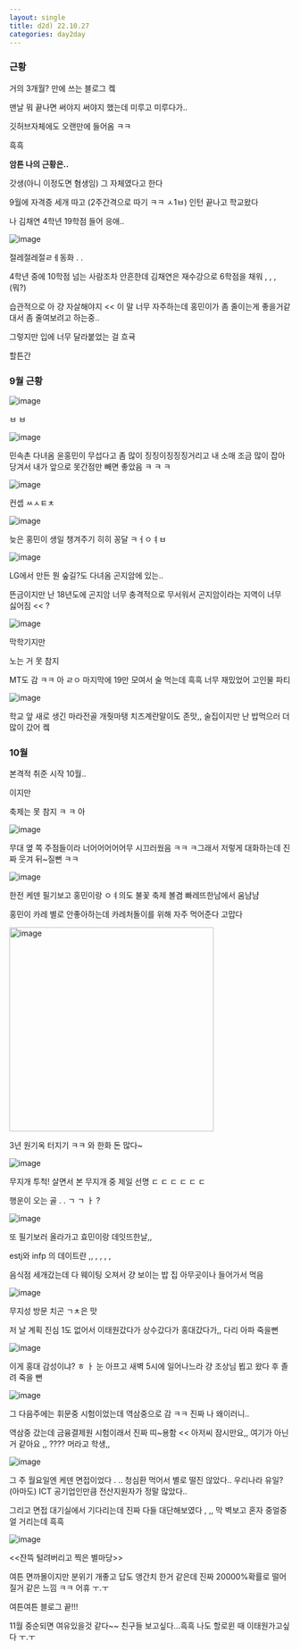 ```yaml
---
layout: single
title: d2d) 22.10.27
categories: day2day
---
```


### 근황

거의 3개월? 만에 쓰는 블로그 켘

맨날 뭐 끝나면 써야지 써야지 했는데 미루고 미루다가..

깃허브자체에도 오랜만에 들어옴 ㅋㅋ

흑흑

__암튼 나의 근황은..__

갓생(아니 이정도면 혐생임) 그 자체였다고 한다

9월에 자격증 세개 따고 (2주간격으로 따기 ㅋㅋ ㅅ1ㅂ) 인턴 끝나고 학교왔다

나 김채연 4학년 19학점 들어 응애..

![image](https://user-images.githubusercontent.com/52832956/198169783-76cdfde7-8f2f-402d-be7b-c36d30db8d64.png)

절레절레절ㄹㅔ동화  .  .

4학년 중에 10학점 넘는 사람조차 안흔한데 김채연은 재수강으로 6학점을 채워 , , , (뭐?)

습관적으로 아 걍 자살해야지 << 이 말 너무 자주하는데 홍민이가 좀 줄이는게 좋을거같대서 좀 줄여보려고 하는중..

그렇지만 입에 너무 달라붙었는 걸 흐귝

할튼간

### __9월 근황__

![image](https://user-images.githubusercontent.com/52832956/198170857-32175dce-7e7e-4f95-bdc8-359031a1d40d.png)

ㅂ ㅂ

![image](https://user-images.githubusercontent.com/52832956/198170517-2314a110-2885-4d12-8ee0-f6c83818389f.png)

민속촌 다녀옴 윤홍민이 무섭다고 좀 많이 징징이징징징거리고 내 소매 조금 많이 잡아당겨서 내가 앞으로 못간점만 빼면 좋았음 ㅋ ㅋ ㅋ 

![image](https://user-images.githubusercontent.com/52832956/198170620-fecf1b87-ad35-4740-941a-e6c5ab235f9c.png)

컨셉 ㅆㅅㅌㅊ

![image](https://user-images.githubusercontent.com/52832956/198170646-616e439b-2b60-4192-af6c-cbdaa38a34d8.png)

늦은 홍민이 생일 챙겨주기 히히 꽁달 
ㅋㅓㅇㅕㅂ

![image](https://user-images.githubusercontent.com/52832956/198170720-b5b7767c-d7a4-4552-8c68-b424ffafddbf.png)

LG에서 만든 뭔 숲길?도 다녀옴 곤지암에 있는..

뜬금이지만 난 18년도에 곤지암 너무 충격적으로 무서워서 곤지암이라는 지역이 너무 싫어짐 << ?

![image](https://user-images.githubusercontent.com/52832956/198170926-235fc5c8-ff60-4dda-ac4b-9ddb34a8a39c.png)

막학기지만 

노는 거 못 참지

MT도 감 ㅋㅋ 아 ㄹㅇ 마지막에 19만 모여서 술 먹는데 흑흑 너무 재밌었어 고인물 파티

![image](https://user-images.githubusercontent.com/52832956/198171140-d1a6f44f-5c2b-4405-848e-5ecec445b401.png)

학교 앞 새로 생긴 마라전골 개줫마탱 치즈계란말이도 존맛,, 술집이지만 난 밥먹으러 더 많이 갔어 켘

### __10월__

본격적 취준 시작 10월..

이지만 

축제는 못 참지 ㅋ ㅋ 아

![image](https://user-images.githubusercontent.com/52832956/198171712-2294472d-7e27-4783-a9f9-37976739e2e9.png)

무대 옆 쪽 주점들이라 너어어어어어무 시끄러웠음 ㅋㅋ ㅋ그래서 저렇게 대화하는데 진짜 웃겨 뒤~질뻔 ㅋㅋ

![image](https://user-images.githubusercontent.com/52832956/198171821-09b1ee76-761c-4a3b-b420-17deebc046e6.png)

한전 케덴 필기보고 홍민이랑 ㅇㅕ의도 불꽃 축제 볼겸 빠레뜨한남에서 움냠냠

홍민이 카레 별로 안좋아하는데 카레처돌이를 위해 자주 먹어준다 고맙다

<img width="366" alt="image" src="https://user-images.githubusercontent.com/52832956/198172040-094fc26d-54d9-4ea5-902b-ba62030174d2.png">

3년 원기옥 터지기 ㅋㅋ 와 한화 돈 많다~

![image](https://user-images.githubusercontent.com/52832956/198172091-fdc812a0-6b38-49e2-a76d-99a9c01d6df4.png)

무지개 투척! 살면서 본 무지개 중 제일 선명 ㄷ ㄷ ㄷ ㄷ ㄷ ㄷ

행운이 오는 골 . . ㄱ ㄱ ㅏ ?

![image](https://user-images.githubusercontent.com/52832956/198172177-5e85362f-00ca-4bda-9fee-7383d0d5d5da.png)

또 필기보러 올라가고 효민이랑 데잇뜨한날,,

estj와 infp 의 데이트란 ,, , , , ,

음식점 세개갔는데 다 웨이팅 오져서 걍 보이는 밥 집 아무곳이나 들어가서 먹음

![image](https://user-images.githubusercontent.com/52832956/198172387-d043e67b-9b54-408f-8058-adce217fdd1a.png)

무지성 방문 치곤 ㄱㅊ은 맛

저 날 계획 진심 1도 없어서 이태원갔다가 상수갔다가 홍대갔다가,, 다리 아파 죽을뻔

![image](https://user-images.githubusercontent.com/52832956/198172561-a247fda8-edf4-4d8f-8a4e-836fddd3511e.png)

이게 홍대 감성이냐? ㅎ ㅏ 눈 아프고 새벽 5시에 일어나느라 걍 조상님 뵙고 왔다 후 졸려 죽을 뻔

![image](https://user-images.githubusercontent.com/52832956/198172642-1e368fe1-bb42-4b14-a4ad-13bacada7de6.png)

그 다음주에는 휘문중 시험이었는데 역삼중으로 감 ㅋㅋ 진짜 나 왜이러니..

역삼중 갔는데 금융결제원 시험이래서 진짜 띠~용함 << 아저씨 잠시만요,, 여기가 아닌 거 같아요 ,,  ???? 머라고 학생,,

![image](https://user-images.githubusercontent.com/52832956/198172988-b286d2e9-2542-464a-89ee-7bfe4f7c438f.png)

그 주 월요일엔 케덴 면접이었다 . ..  청심환 먹어서 별로 떨진 않았다.. 우리나라 유일?(아마도) ICT 공기업인만큼 전산지원자가 정말 많았다..

그리고 면접 대기실에서 기다리는데 진짜 다들 대단해보였다 , ,,  막 벽보고 혼자 중얼중얼 거리는데 흑흑

![image](https://user-images.githubusercontent.com/52832956/198173399-78743235-1607-40af-9815-f752e73e5268.png)

<<잔뜩 털려버리고 찍은 별마당>>

여튼 면까몰이지만 분위기 개좋고 답도 앵간치 한거 같은데 진짜 20000%확률로 떨어질거 같은 느낌 ㅋㅋ 어휴 ㅜ.ㅜ

여튼여튼 블로그 끝!!!

11월 중순되면 여유있을것 같다~~ 친구들 보고싶다...흑흑 나도 할로윈 때 이태원가고싶다 ㅜ.ㅜ

